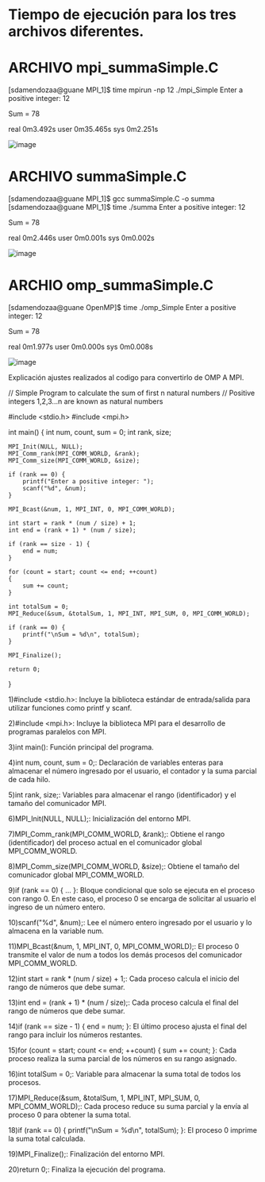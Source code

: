 
# Tiempo de ejecución para los tres archivos diferentes.

# ARCHIVO mpi_summaSimple.C

[sdamendozaa@guane MPI_1]$ time mpirun -np 12 ./mpi_Simple
Enter a positive integer: 12

Sum = 78

real    0m3.492s
user    0m35.465s
sys     0m2.251s

![image](https://github.com/SC3UIS/IntroPP2191969/assets/105290908/ea899e6f-d9da-4b45-be08-356bbe21731c)


# ARCHIVO summaSimple.C

[sdamendozaa@guane MPI_1]$ gcc summaSimple.C -o summa
[sdamendozaa@guane MPI_1]$ time ./summa
Enter a positive integer: 12

Sum = 78

real    0m2.446s
user    0m0.001s
sys     0m0.002s

![image](https://github.com/SC3UIS/IntroPP2191969/assets/105290908/ff373790-ae3f-499e-8470-be1eb0b1ef38)



# ARCHIO omp_summaSimple.C
[sdamendozaa@guane OpenMP]$ time ./omp_Simple
Enter a positive integer: 12

Sum = 78

real    0m1.977s
user    0m0.000s
sys     0m0.008s

![image](https://github.com/SC3UIS/IntroPP2191969/assets/105290908/088595c6-6635-4888-9d0a-64aee8d56869)


Explicación ajustes realizados al codigo para convertirlo de OMP A MPI.

// Simple Program to calculate the sum of first n natural numbers
// Positive integers 1,2,3...n are known as natural numbers

#include <stdio.h>
#include <mpi.h>

int main()
{
    int num, count, sum = 0;
    int rank, size;

    MPI_Init(NULL, NULL);
    MPI_Comm_rank(MPI_COMM_WORLD, &rank);
    MPI_Comm_size(MPI_COMM_WORLD, &size);

    if (rank == 0) {
        printf("Enter a positive integer: ");
        scanf("%d", &num);
    }

    MPI_Bcast(&num, 1, MPI_INT, 0, MPI_COMM_WORLD);

    int start = rank * (num / size) + 1;
    int end = (rank + 1) * (num / size);

    if (rank == size - 1) {
        end = num;
    }

    for (count = start; count <= end; ++count)
    {
        sum += count;
    }

    int totalSum = 0;
    MPI_Reduce(&sum, &totalSum, 1, MPI_INT, MPI_SUM, 0, MPI_COMM_WORLD);

    if (rank == 0) {
        printf("\nSum = %d\n", totalSum);
    }

    MPI_Finalize();

    return 0;
}


1)#include <stdio.h>: Incluye la biblioteca estándar de entrada/salida para utilizar funciones como printf y scanf.

2)#include <mpi.h>: Incluye la biblioteca MPI para el desarrollo de programas paralelos con MPI.

3)int main(): Función principal del programa.

4)int num, count, sum = 0;: Declaración de variables enteras para almacenar el número ingresado por el usuario, el contador y la suma parcial de cada hilo.

5)int rank, size;: Variables para almacenar el rango (identificador) y el tamaño del comunicador MPI.

6)MPI_Init(NULL, NULL);: Inicialización del entorno MPI.

7)MPI_Comm_rank(MPI_COMM_WORLD, &rank);: Obtiene el rango (identificador) del proceso actual en el comunicador global MPI_COMM_WORLD.

8)MPI_Comm_size(MPI_COMM_WORLD, &size);: Obtiene el tamaño del comunicador global MPI_COMM_WORLD.

9)if (rank == 0) { ... }: Bloque condicional que solo se ejecuta en el proceso con rango 0. En este caso, el proceso 0 se encarga de solicitar al usuario el ingreso de un número entero.

10)scanf("%d", &num);: Lee el número entero ingresado por el usuario y lo almacena en la variable num.

11)MPI_Bcast(&num, 1, MPI_INT, 0, MPI_COMM_WORLD);: El proceso 0 transmite el valor de num a todos los demás procesos del comunicador MPI_COMM_WORLD.

12)int start = rank * (num / size) + 1;: Cada proceso calcula el inicio del rango de números que debe sumar.

13)int end = (rank + 1) * (num / size);: Cada proceso calcula el final del rango de números que debe sumar.

14)if (rank == size - 1) { end = num; }: El último proceso ajusta el final del rango para incluir los números restantes.

15)for (count = start; count <= end; ++count) { sum += count; }: Cada proceso realiza la suma parcial de los números en su rango asignado.

16)int totalSum = 0;: Variable para almacenar la suma total de todos los procesos.

17)MPI_Reduce(&sum, &totalSum, 1, MPI_INT, MPI_SUM, 0, MPI_COMM_WORLD);: Cada proceso reduce su suma parcial y la envía al proceso 0 para obtener la suma total.

18)if (rank == 0) { printf("\nSum = %d\n", totalSum); }: El proceso 0 imprime la suma total calculada.

19)MPI_Finalize();: Finalización del entorno MPI.

20)return 0;: Finaliza la ejecución del programa.
